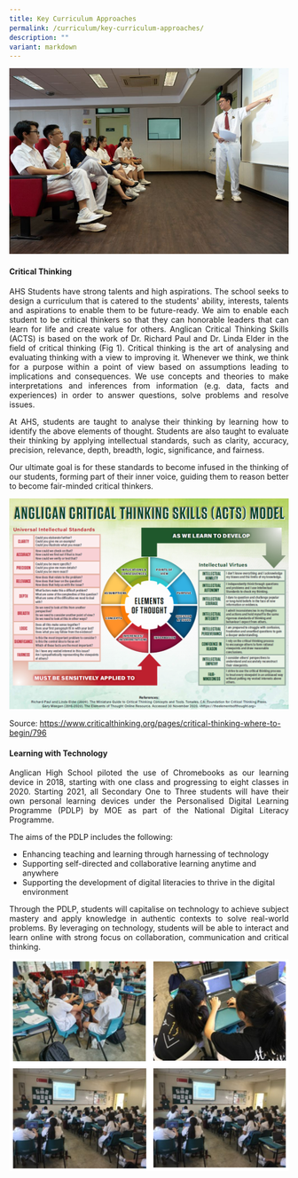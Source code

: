 ```yaml
---
title: Key Curriculum Approaches
permalink: /curriculum/key-curriculum-approaches/
description: ""
variant: markdown
---
```


![](/images/Curriculum/Key%20Curriculum%20Approach/Curriculum_Page_Banner.jpg)
#### Critical Thinking
<p align="justify">
AHS Students have strong talents and high aspirations. The school seeks to design a curriculum that is catered to the students' ability, interests, talents and aspirations to enable them to be future-ready. We aim to enable each student to be critical thinkers so that they can honorable leaders that can learn for life and create value for others.
Anglican Critical Thinking Skills (ACTS) is based on the work of Dr. Richard Paul and Dr. Linda Elder in the field of critical thinking (Fig 1). Critical thinking is the art of analysing and evaluating thinking with a view to improving it. Whenever we think, we think for a purpose within a point of view based on assumptions leading to implications and consequences. We use concepts and theories to make interpretations and inferences from information (e.g. data, facts and experiences) in order to answer questions, solve problems and resolve issues. </p>
<p align="justify">
At AHS, students are taught to analyse their thinking by learning how to identify the above elements of thought. Students are also taught to evaluate their thinking by applying intellectual standards, such as clarity, accuracy, precision, relevance, depth, breadth, logic, significance, and fairness.</p>
<p align="justify">
Our ultimate goal is for these standards to become infused in the thinking of our students, forming part of their inner voice, guiding them to reason better to become fair-minded critical thinkers.
</p>

<!-- CSS Code -->
<style type="text/css">
img.GeneratedImage {
width:309px;height:309px;margin:10px;border-width:0px;border-color:#000000;border-style:solid;
}
</style>

![](/images/Curriculum/Key%20Curriculum%20Approach/Curriculum_ACTS_Poster.png)


Source: https://www.criticalthinking.org/pages/critical-thinking-where-to-begin/796

#### Learning with Technology
<p align="justify">
Anglican High School piloted the use of Chromebooks as our learning device in 2018, starting with one class and progressing to eight classes in 2020. Starting 2021, all Secondary One to Three students will have their own personal learning devices under the Personalised Digital Learning Programme (PDLP) by MOE as part of the National Digital Literacy Programme.</p>

The aims of the PDLP includes the following: 

* Enhancing teaching and learning through harnessing of technology
* Supporting self-directed and collaborative learning anytime and anywhere
* Supporting the development of digital literacies to thrive in the digital environment

<p align="justify">
Through the PDLP, students will capitalise on technology to achieve subject mastery and apply knowledge in authentic contexts to solve real-world problems. By leveraging on technology, students will be able to interact and learn online with strong focus on collaboration, communication and critical thinking.</p>

![curriculum](/images/curriculum.png)
